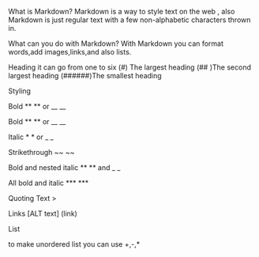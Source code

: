 What is Markdown? Markdown is a way to style text on the web , also Markdown is just regular text with a few non-alphabetic characters thrown in.

What can you do with Markdown? With Markdown you can format words,add images,links,and also lists.

Heading 
it can go from one to six
(#) The largest heading
(## )The second largest heading
(######)The smallest heading

Styling

Bold	** ** or __ __

Bold	** ** or __ __

Italic	* * or _ _	

Strikethrough	~~ ~~

Bold and nested italic	** ** and _ _	

All bold and italic	*** ***		

Quoting Text >

Links
[ALT text]   (link)

List

to make unordered list you can use +,-,*

